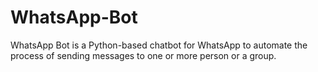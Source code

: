 # WhatsApp-Bot
WhatsApp Bot is a Python-based chatbot for WhatsApp to automate the process of sending messages to one or more person or a group.
